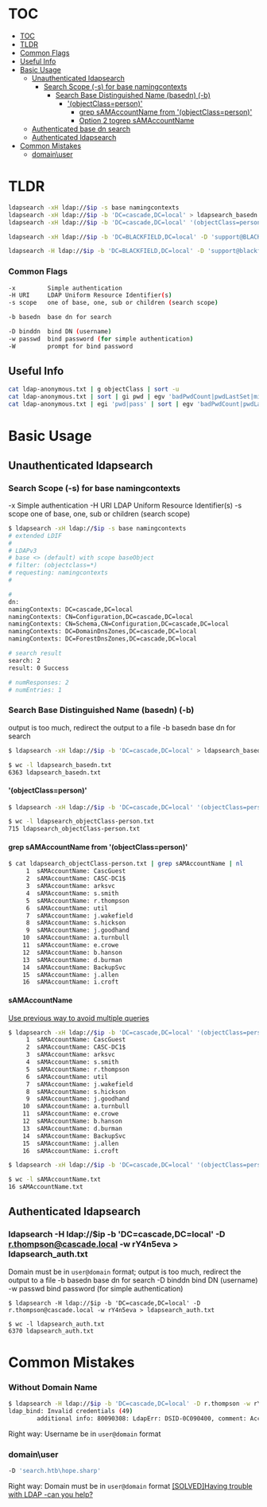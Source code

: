# TOC

- [TOC](#toc)
- [TLDR](#tldr)
- [Common Flags](#common-flags)
- [Useful Info](#useful-info)
- [Basic Usage](#basic-usage)
    - [Unauthenticated ldapsearch](#unauthenticated-ldapsearch)
        - [Search Scope (-s) for base namingcontexts](#search-scope--s-for-base-namingcontexts)
            - [Search Base Distinguished Name (basedn) (-b)](#search-base-distinguished-name-basedn--b)
                - ['(objectClass=person)'](#objectclassperson)
                    - [grep sAMAccountName from '(objectClass=person)'](#grep-samaccountname-from-objectclassperson)
                    - [Option 2 togrep sAMAccountName](#samaccountname)
    - [Authenticated base dn search](#ldapsearch--h-ldapip--b-dccascadedclocal--d-rthompsoncascadelocal--w-ry4n5eva--ldapsearch_authtxt)
    - [Authenticated ldapsearch](#ldapsearch--h-ldapip--b-dcsearchdchtb--d-hopesharpsearchhtb--w-isolationiskey)
- [Common Mistakes](#common-mistakes)
    - [domain\user](#domainuser)


# TLDR
```sh
ldapsearch -xH ldap://$ip -s base namingcontexts
ldapsearch -xH ldap://$ip -b 'DC=cascade,DC=local' > ldapsearch_basedn.txt
ldapsearch -xH ldap://$ip -b 'DC=cascade,DC=local' '(objectClass=person)' | tee ldap-person.txt

ldapsearch -xH ldap://$ip -b 'DC=BLACKFIELD,DC=local' -D 'support@BLACKFIELD.local' -w '#00^BlackKnight'

ldapsearch -H ldap://$ip -b 'DC=BLACKFIELD,DC=local' -D 'support@blackfield.local' -w '#00^BlackKnight' | tee ldapsearch-support.txt
```

### Common Flags
```sh
-x         Simple authentication
-H URI     LDAP Uniform Resource Identifier(s)
-s scope   one of base, one, sub or children (search scope)

-b basedn  base dn for search

-D binddn  bind DN (username)
-w passwd  bind password (for simple authentication)
-W         prompt for bind password
```

## Useful Info
```sh
cat ldap-anonymous.txt | g objectClass | sort -u
cat ldap-anonymous.txt | sort | gi pwd | egv 'badPwdCount|pwdLastSet|minPwdAge|maxPwdAge|minPwdLength|pwdHistoryLength|pwdProperties'
cat ldap-anonymous.txt | egi 'pwd|pass' | sort | egv 'badPwdCount|pwdLastSet|minPwdAge|maxPwdAge|minPwdLength|pwdHistoryLength|pwdProperties|badPasswordTime'
```

# Basic Usage

## Unauthenticated ldapsearch

### Search Scope (-s) for base namingcontexts
-x         Simple authentication
-H URI     LDAP Uniform Resource Identifier(s)
-s scope   one of base, one, sub or children (search scope)
```sh
$ ldapsearch -xH ldap://$ip -s base namingcontexts
# extended LDIF
#
# LDAPv3
# base <> (default) with scope baseObject
# filter: (objectclass=*)
# requesting: namingcontexts 
#

#
dn:
namingContexts: DC=cascade,DC=local
namingContexts: CN=Configuration,DC=cascade,DC=local
namingContexts: CN=Schema,CN=Configuration,DC=cascade,DC=local
namingContexts: DC=DomainDnsZones,DC=cascade,DC=local
namingContexts: DC=ForestDnsZones,DC=cascade,DC=local

# search result
search: 2
result: 0 Success

# numResponses: 2
# numEntries: 1
```

### Search Base Distinguished Name (basedn) (-b)
output is too much, redirect the output to a file
-b basedn  base dn for search
```sh
$ ldapsearch -xH ldap://$ip -b 'DC=cascade,DC=local' > ldapsearch_basedn.txt

$ wc -l ldapsearch_basedn.txt 
6363 ldapsearch_basedn.txt
```

#### '(objectClass=person)'
```sh
$ ldapsearch -xH ldap://$ip -b 'DC=cascade,DC=local' '(objectClass=person)' > ldapsearch_objectClass-person.txt

$ wc -l ldapsearch_objectClass-person.txt 
715 ldapsearch_objectClass-person.txt
```

#### grep sAMAccountName from '(objectClass=person)'
```sh
$ cat ldapsearch_objectClass-person.txt | grep sAMAccountName | nl
     1  sAMAccountName: CascGuest
     2  sAMAccountName: CASC-DC1$
     3  sAMAccountName: arksvc
     4  sAMAccountName: s.smith
     5  sAMAccountName: r.thompson
     6  sAMAccountName: util
     7  sAMAccountName: j.wakefield
     8  sAMAccountName: s.hickson
     9  sAMAccountName: j.goodhand
    10  sAMAccountName: a.turnbull
    11  sAMAccountName: e.crowe
    12  sAMAccountName: b.hanson
    13  sAMAccountName: d.burman
    14  sAMAccountName: BackupSvc
    15  sAMAccountName: j.allen
    16  sAMAccountName: i.croft
```

#### sAMAccountName
[Use previous way to avoid multiple queries](#grep-samaccountname-from-objectclassperson)
```sh
$ ldapsearch -xH ldap://$ip -b 'DC=cascade,DC=local' '(objectClass=person)' | grep sAMAccountName | nl                   
     1  sAMAccountName: CascGuest
     2  sAMAccountName: CASC-DC1$
     3  sAMAccountName: arksvc
     4  sAMAccountName: s.smith
     5  sAMAccountName: r.thompson
     6  sAMAccountName: util
     7  sAMAccountName: j.wakefield
     8  sAMAccountName: s.hickson
     9  sAMAccountName: j.goodhand
    10  sAMAccountName: a.turnbull
    11  sAMAccountName: e.crowe
    12  sAMAccountName: b.hanson
    13  sAMAccountName: d.burman
    14  sAMAccountName: BackupSvc
    15  sAMAccountName: j.allen
    16  sAMAccountName: i.croft

$ ldapsearch -xH ldap://$ip -b 'DC=cascade,DC=local' '(objectClass=person)' | grep -i samaccountname > sAMAccountName.txt

$ wc -l sAMAccountName.txt 
16 sAMAccountName.txt
```

## Authenticated ldapsearch

### ldapsearch -H ldap://$ip -b 'DC=cascade,DC=local' -D r.thompson@cascade.local -w rY4n5eva > ldapsearch_auth.txt
Domain must be in `user@domain` format; output is too much, redirect the output to a file
-b basedn  base dn for search
-D binddn  bind DN (username)
-w passwd  bind password (for simple authentication)
```
$ ldapsearch -H ldap://$ip -b 'DC=cascade,DC=local' -D r.thompson@cascade.local -w rY4n5eva > ldapsearch_auth.txt

$ wc -l ldapsearch_auth.txt  
6370 ldapsearch_auth.txt
```

# Common Mistakes

### Without Domain Name
```sh
$ ldapsearch -H ldap://$ip -b 'DC=cascade,DC=local' -D r.thompson -w rY4n5eva > ldapsearch_auth.txt 
ldap_bind: Invalid credentials (49)
        additional info: 80090308: LdapErr: DSID-0C090400, comment: AcceptSecurityContext error, data 52e, v1db1
```
Right way: Username be in `user@domain` format

### domain\user
```sh
-D 'search.htb\hope.sharp'
```
Right way: Domain must be in `user@domain` format
[[SOLVED]Having trouble with LDAP -can you help?](https://forum.zentyal.org/index.php?topic=15240.0)

#

### 
```sh

```

### 
```sh

```

### 
```sh

```

### 
```sh

```

### 
```sh

```

### 
```sh

```

### 
```sh

```
